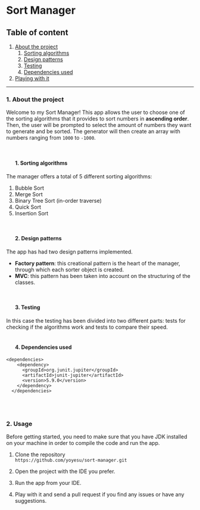 # Sort Manager

## Table of content
1. [About the project](#1.-About-the-project)
   1. [Sorting algorithms](#1.-Sorting-algorithms)
   2. [Design patterns](#2.-Design-patterns)
   3. [Testing](#3.-Testing)
   4. [Dependencies used](#4.-Dependencies-used)
2. [Playing with it](#2.-Playing-with-it)

***

### 1. About the project
Welcome to my Sort Manager! This app allows the user to choose one of the sorting algorithms that it provides to 
sort numbers in **ascending order**. 
Then, 
the user will be prompted to select the amount of numbers they want to generate and be sorted. The generator will 
then create an array with numbers ranging from ```1000``` to ```-1000```.

<br>
<ul>

#### 1. Sorting algorithms
</ul>
The manager offers a total of 5 different sorting algorithms:
<ol>
<li>Bubble Sort</li>
<li>Merge Sort</li>
<li>Binary Tree Sort (in-order traverse)</li>
<li>Quick Sort</li>
<li>Insertion Sort</li>
</ol>
<br>
<ul>

#### 2. Design patterns
</ul>
The app has had two design patterns implemented.

- **Factory pattern**: this creational pattern is the heart of the manager, through which each sorter object is created.
- **MVC**: this pattern has been taken into account on the structuring of the classes.

<br>
<ul>

#### 3. Testing
</ul>
In this case the testing has been divided into two different parts: tests for checking if the algorithms work 
and tests to compare their speed.
<br>
<br>
<ul>

#### 4. Dependencies used
</ul>

```
<dependencies>
    <dependency>
      <groupId>org.junit.jupiter</groupId>
      <artifactId>junit-jupiter</artifactId>
      <version>5.9.0</version>
    </dependency>
  </dependencies>
  ```
<br>
<br>

### 2. Usage
Before getting started, you need to make sure that you have JDK installed on your machine in order to compile the 
code and run the app.

1. Clone the repository<br>
```https://github.com/yoyesu/sort-manager.git```

2. Open the project with the IDE you prefer.
3. Run the app from your IDE.
4. Play with it and send a pull request if you find any issues or have any suggestions.
